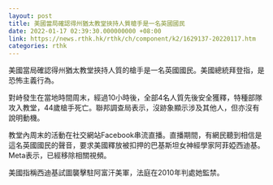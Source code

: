 ```yaml
---
layout: post
title: 美國當局確認得州猶太教堂挾持人質槍手是一名英國國民
date: 2022-01-17 02:39:30.000000000 +08:00
link: https://news.rthk.hk/rthk/ch/component/k2/1629137-20220117.htm
categories: rthk
---
```


美國當局確認得州猶太教堂挾持人質的槍手是一名英國國民。美國總統拜登指，是恐怖主義行為。

對峙發生在當地時間周末，經過10小時後，全部4名人質先後安全獲釋，特種部隊攻入教堂，44歲槍手死亡。聯邦調查局表示，沒跡象顯示涉及其他人，但亦沒有說明動機。

教堂內周末的活動在社交網站Facebook串流直播。直播期間，有網民聽到相信是這名英國國民的聲音，要求美國釋放被扣押的巴基斯坦女神經學家阿菲婭西迪基。Meta表示，已經移除相關視頻。

美國指稱西迪基試圖襲擊駐阿富汗美軍，法庭在2010年判處她監禁。
